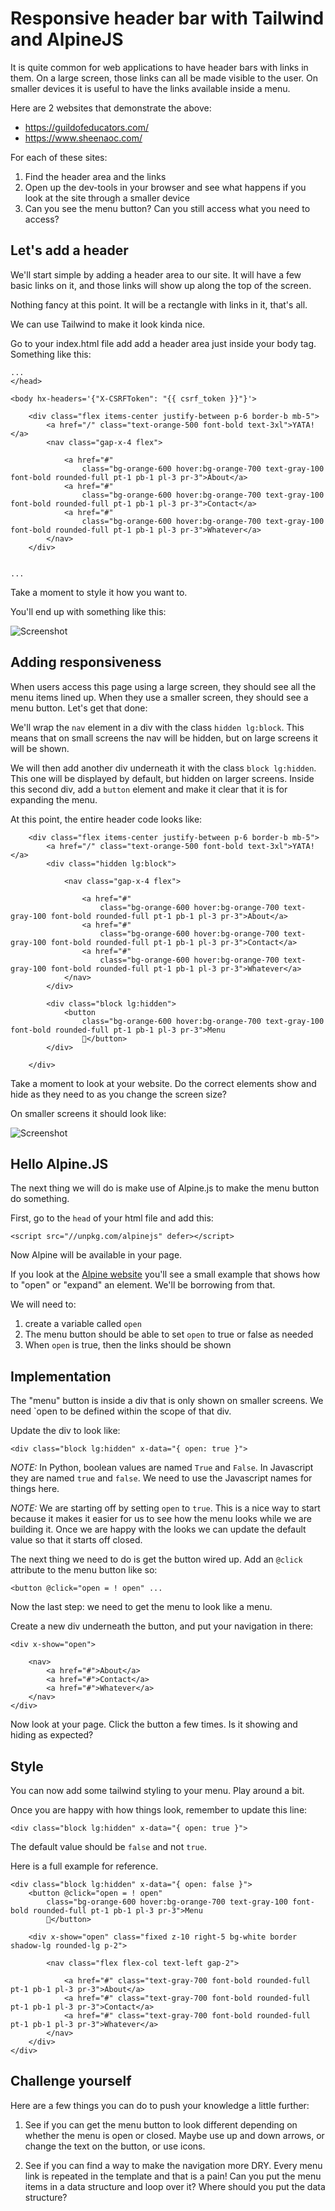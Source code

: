 # Responsive header bar with Tailwind and AlpineJS

It is quite common for web applications to have header bars with links in them. On a large screen, those links can all be made visible to the user. On smaller devices it is useful to have the links available inside a menu.

Here are 2 websites that demonstrate the above:

- https://guildofeducators.com/
- https://www.sheenaoc.com/

For each of these sites: 

1. Find the header area and the links
2. Open up the dev-tools in your browser and see what happens if you look at the site through a smaller device
3. Can you see the menu button? Can you still access what you need to access? 

## Let's add a header 

We'll start simple by adding a header area to our site. It will have a few basic links on it, and those links will show up along the top of the screen.

Nothing fancy at this point. It will be a rectangle with links in it, that's all.

We can use Tailwind to make it look kinda nice.

Go to your index.html file add add a header area just inside your body tag. Something like this:

```
...
</head>

<body hx-headers='{"X-CSRFToken": "{{ csrf_token }}"}'>

    <div class="flex items-center justify-between p-6 border-b mb-5">
        <a href="/" class="text-orange-500 font-bold text-3xl">YATA!</a>
        <nav class="gap-x-4 flex">

            <a href="#"
                class="bg-orange-600 hover:bg-orange-700 text-gray-100 font-bold rounded-full pt-1 pb-1 pl-3 pr-3">About</a>
            <a href="#"
                class="bg-orange-600 hover:bg-orange-700 text-gray-100 font-bold rounded-full pt-1 pb-1 pl-3 pr-3">Contact</a>
            <a href="#"
                class="bg-orange-600 hover:bg-orange-700 text-gray-100 font-bold rounded-full pt-1 pb-1 pl-3 pr-3">Whatever</a>
        </nav>
    </div>


...
```

Take a moment to style it how you want to.

You'll end up with something like this:

![Screenshot](images/header.png)


## Adding responsiveness 

When users access this page using a large screen, they should see all the menu items lined up. When they use a smaller screen, they should see a menu button. Let's get that done:

We'll wrap the `nav` element in a div with the class `hidden lg:block`. This means that on small screens the nav will be hidden, but on large screens it will be shown. 

We will then add another div underneath it with the class `block lg:hidden`. This one will be displayed by default, but hidden on larger screens. Inside this second div, add a `button` element and make it clear that it is for expanding the menu.

At this point, the entire header code looks like:

```
    <div class="flex items-center justify-between p-6 border-b mb-5">
        <a href="/" class="text-orange-500 font-bold text-3xl">YATA!</a>
        <div class="hidden lg:block">

            <nav class="gap-x-4 flex">

                <a href="#"
                    class="bg-orange-600 hover:bg-orange-700 text-gray-100 font-bold rounded-full pt-1 pb-1 pl-3 pr-3">About</a>
                <a href="#"
                    class="bg-orange-600 hover:bg-orange-700 text-gray-100 font-bold rounded-full pt-1 pb-1 pl-3 pr-3">Contact</a>
                <a href="#"
                    class="bg-orange-600 hover:bg-orange-700 text-gray-100 font-bold rounded-full pt-1 pb-1 pl-3 pr-3">Whatever</a>
            </nav>
        </div>

        <div class="block lg:hidden">
            <button
                class="bg-orange-600 hover:bg-orange-700 text-gray-100 font-bold rounded-full pt-1 pb-1 pl-3 pr-3">Menu
                🔽</button>
        </div>

    </div>
```

Take a moment to look at your website. Do the correct elements show and hide as they need to as you change the screen size?

On smaller screens it should look like:

![Screenshot](images/menu-button.png)

## Hello Alpine.JS

The next thing we will do is make use of Alpine.js to make the menu button do something. 

First, go to the `head` of your html file and add this:

```
<script src="//unpkg.com/alpinejs" defer></script>
```

Now Alpine will be available in your page.

If you look at the [Alpine website](https://alpinejs.dev/) you'll see a small example that shows how to "open" or "expand" an element. We'll be borrowing from that.

We will need to:

1. create a variable called `open`
2. The menu button should be able to set `open` to true or false as needed
3. When `open` is true, then the links should be shown 

## Implementation 

The "menu" button is inside a div that is only shown on smaller screens. We need `open to be defined within the scope of that div.

Update the div to look like:

```
<div class="block lg:hidden" x-data="{ open: true }">
```

_NOTE:_ In Python, boolean values are named `True` and `False`. In Javascript they are named `true` and `false`. We need to use the Javascript names for things here.

_NOTE:_ We are starting off by setting `open` to `true`. This is a nice way to start because it makes it easier for us to see how the menu looks while we are building it. Once we are happy with the looks we can update the default value so that it starts off closed.

The next thing we need to do is get the button wired up. Add an `@click` attribute to the menu button like so:

```
<button @click="open = ! open" ...
```

Now the last step: we need to get the menu to look like a menu. 

Create a new div underneath the button, and put your navigation in there:

```
<div x-show="open">

    <nav>
        <a href="#">About</a>
        <a href="#">Contact</a>
        <a href="#">Whatever</a>
    </nav>
</div>
```

Now look at your page. Click the button a few times. Is it showing and hiding as expected?

## Style 

You can now add some tailwind styling to your menu. Play around a bit. 

Once you are happy with how things look, remember to update this line:

```
<div class="block lg:hidden" x-data="{ open: true }">
```

The default value should be `false` and not `true`.

Here is a full example for reference.

```
<div class="block lg:hidden" x-data="{ open: false }">
    <button @click="open = ! open"
        class="bg-orange-600 hover:bg-orange-700 text-gray-100 font-bold rounded-full pt-1 pb-1 pl-3 pr-3">Menu
        🔽</button>

    <div x-show="open" class="fixed z-10 right-5 bg-white border shadow-lg rounded-lg p-2">

        <nav class="flex flex-col text-left gap-2">

            <a href="#" class="text-gray-700 font-bold rounded-full pt-1 pb-1 pl-3 pr-3">About</a>
            <a href="#" class="text-gray-700 font-bold rounded-full pt-1 pb-1 pl-3 pr-3">Contact</a>
            <a href="#" class="text-gray-700 font-bold rounded-full pt-1 pb-1 pl-3 pr-3">Whatever</a>
        </nav>
    </div>
</div>
```

## Challenge yourself 

Here are a few things you can do to push your knowledge a little further:

1. See if you can get the menu button to look different depending on whether the menu is open or closed. Maybe use up and down arrows, or change the text on the button, or use icons. 

2. See if you can find a way to make the navigation more DRY. Every menu link is repeated in the template and that is a pain! Can you put the menu items in a data structure and loop over it? Where should you put the data structure?

